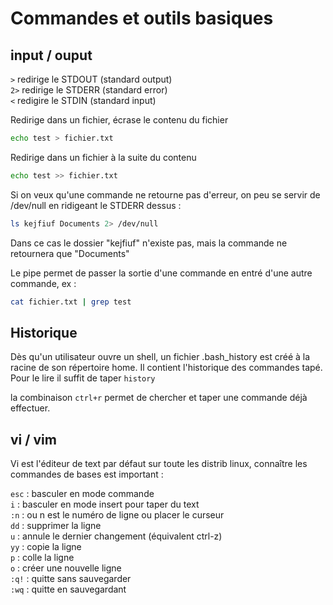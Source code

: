 # Commandes et outils basiques

## input / ouput
```>``` redirige le STDOUT (standard output)  
```2>``` redirige le STDERR (standard error)  
```<``` redigire le STDIN (standard input)


Redirige dans un fichier, écrase le contenu du fichier
```bash
echo test > fichier.txt 
```

Redirige dans un fichier à la suite du contenu
```bash
echo test >> fichier.txt
```

Si on veux qu'une commande ne retourne pas d'erreur, on peu se servir de /dev/null en ridigeant le STDERR dessus :
```bash
ls kejfiuf Documents 2> /dev/null
```
Dans ce cas le dossier "kejfiuf" n'existe pas, mais la commande ne retournera que "Documents"

Le pipe permet de passer la sortie d'une commande en entré d'une autre commande, ex :
```bash
cat fichier.txt | grep test
```

## Historique

Dès qu'un utilisateur ouvre un shell, un fichier .bash_history est créé à la racine de son répertoire home. Il contient l'historique des commandes tapé.
Pour le lire il suffit de taper ```history```

la combinaison ```ctrl+r``` permet de chercher et taper une commande déjà effectuer.

## vi / vim

Vi est l'éditeur de text par défaut sur toute les distrib linux, connaître les commandes de bases est important :

```esc``` : basculer en mode commande  
```i``` : basculer en mode insert pour taper du text  
```:n``` : ou n est le numéro de ligne ou placer le curseur  
```dd``` : supprimer la ligne  
```u``` : annule le dernier changement (équivalent ctrl-z)  
```yy``` : copie la ligne  
```p``` : colle la ligne  
```o``` : créer une nouvelle ligne  
```:q!``` : quitte sans sauvegarder  
```:wq``` : quitte en sauvegardant


